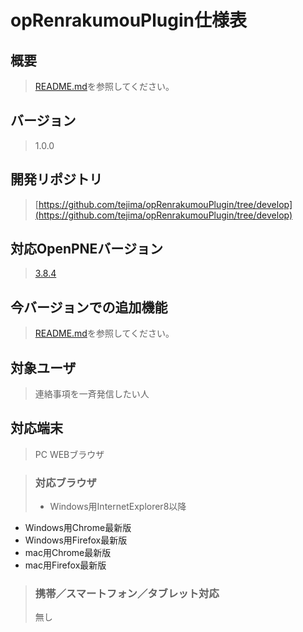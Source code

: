 # opRenrakumouPlugin仕様表

## 概要
>[README.md](https://github.com/tejima/opRenrakumouPlugin/blob/develop/README.md)を参照してください。

## バージョン
>1.0.0

## 開発リポジトリ
>[https://github.com/tejima/opRenrakumouPlugin/tree/develop](https://github.com/tejima/opRenrakumouPlugin/tree/develop)

## 対応OpenPNEバージョン
>[3.8.4](https://github.com/openpne/OpenPNE3/tree/OpenPNE-3.8.4)

## 今バージョンでの追加機能
>[README.md](https://github.com/tejima/opRenrakumouPlugin/blob/develop/README.md)を参照してください。

## 対象ユーザ
>連絡事項を一斉発信したい人

## 対応端末
>PC WEBブラウザ

>### 対応ブラウザ
>* Windows用InternetExplorer8以降
* Windows用Chrome最新版
* Windows用Firefox最新版
* mac用Chrome最新版
* mac用Firefox最新版

>### 携帯／スマートフォン／タブレット対応
>無し
